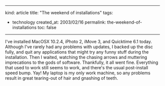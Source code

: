 -----
kind: article
title: "The weekend of installations"
tags:
- technology
created_at: 2003/02/16
permalink: the-weekend-of-installations
toc: false
-----

<p>I've installed MacOSX 10.2.4, iPhoto 2, iMove 3, and Quicktime 6.1 today. Although I've rarely had any problems with updates, I backed up the disc fully, and quit any applications that might try any funny stuff during the installation. Then I waited, watching the chasing arrows and muttering imprecations to the gods of software. Thankfully, it all went fine. Everything that used to work still seems to work, and there's the usual post-install speed bump. Yay! My laptop is my only work machine, so any problems result in great tearing-out of hair and gnashing of teeth.</p>



